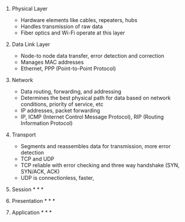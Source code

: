 
1. Physical Layer
	* Hardware elements like cables, repeaters, hubs
	* Handles transmission of raw data
	* Fiber optics and Wi-Fi operate at this layer

2. Data Link Layer
	* Node-to node data transfer, error detection and correction
	* Manages MAC addresses
	* Ethernet, PPP (Point-to-Point Protocol)
3. Network
	* Data routing, forwarding, and addressing
	* Determines the best physical path for data based on network conditions, priority of service, etc
	* IP addresses, packet forwarding
	* IP, ICMP (Internet Control Message Protocol), RIP (Routing Information Protocol)
4. Transport
	* Segments and reassembles data for transmission, more error detection
	* TCP and UDP
	* TCP reliable with error checking and three way handshake (SYN, SYN/ACK, ACK)
	* UDP is connectionless, faster, 
5. Session
	* 
	* 
	* 
6. Presentation
	* 
	* 
	* 
7. Application
	* 
	* 
	* 
